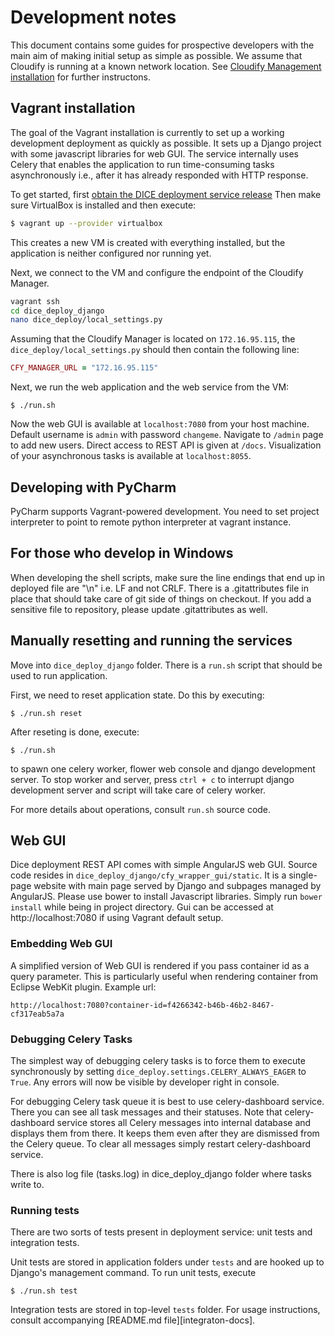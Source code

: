 # Development notes

This document contains some guides for prospective developers with the main
aim of making initial setup as simple as possible. We assume that Cloudify
is running at a known network location. See
[Cloudify Management installation](AdminGuide.md#cloudify-management-installation)
for further instructons.

## Vagrant installation

The goal of the Vagrant installation is currently to set up a working
development deployment as quickly as possible. It sets up
a Django project with some javascript libraries for web GUI.
The service internally uses  Celery that enables the application to run
time-consuming tasks asynchronously i.e., after it has already responded with
HTTP response.

To get started, first
[obtain the DICE deployment service release](AdminGuide.md#getting-the-dice-deployment-service)
Then make sure VirtualBox is installed and then execute:
```bash
$ vagrant up --provider virtualbox
```

This creates a new VM is created with everything installed, but the application
is neither configured nor running yet.

Next, we connect to the VM and configure the endpoint of the Cloudify Manager.

```bash
vagrant ssh
cd dice_deploy_django
nano dice_deploy/local_settings.py
```

Assuming that the Cloudify Manager is located on `172.16.95.115`, the
`dice_deploy/local_settings.py` should then contain the following line:

```ruby
CFY_MANAGER_URL = "172.16.95.115"
```

Next, we run the web application and the web service from the VM:

    $ ./run.sh

Now the web GUI is available at `localhost:7080` from your host machine.
Default username is `admin` with password `changeme`. Navigate to `/admin`
page to add new users. Direct access to REST API is given at `/docs`.
Visualization of your asynchronous tasks is available at `localhost:8055`.


## Developing with PyCharm

PyCharm supports Vagrant-powered development. You need to set project
interpreter to point to remote python interpreter at vagrant instance.


## For those who develop in Windows

When developing the shell scripts, make sure the line endings that end up in
deployed file are "\n" i.e. LF and not CRLF. There is a .gitattributes file in
place that should take care of git side of things on checkout. If you add a
sensitive file to repository, please update .gitattributes as well.


## Manually resetting and running the services

Move into `dice_deploy_django` folder. There is a `run.sh` script that should
be used to run application.

First, we need to reset application state. Do this by executing:

    $ ./run.sh reset

After reseting is done, execute:

    $ ./run.sh

to spawn one celery worker, flower web console and django development server.
To stop worker and server, press `ctrl + c` to interrupt django development
server and script will take care of celery worker.

For more details about operations, consult `run.sh` source code.


## Web GUI

Dice deployment REST API comes with simple AngularJS web GUI. Source code
resides in `dice_deploy_django/cfy_wrapper_gui/static`. It is a single-page
website with main page served by Django and subpages managed by AngularJS.
Please use bower to install Javascript libraries. Simply run `bower install`
while being in project directory. Gui can be accessed at http://localhost:7080
if using Vagrant default setup.


### Embedding Web GUI

A simplified version of Web GUI is rendered if you pass container id as a
query parameter. This is particularly useful when rendering container from
Eclipse WebKit plugin. Example url:

    http://localhost:7080?container-id=f4266342-b46b-46b2-8467-cf317eab5a7a


### Debugging Celery Tasks

The simplest way of debugging celery tasks is to force them to execute
synchronously by setting `dice_deploy.settings.CELERY_ALWAYS_EAGER` to `True`.
Any errors will now be visible by developer right in console.

For debugging Celery task queue it is best to use celery-dashboard service.
There you can see all task messages and their statuses. Note that
celery-dashboard service stores all Celery messages into internal database and
displays them from there. It keeps them even after they are dismissed from the
Celery queue. To clear all messages simply restart celery-dashboard service.

There is also log file (tasks.log) in dice_deploy_django folder where tasks
write to.


### Running tests

There are two sorts of tests present in deployment service: unit tests and
integration tests.

Unit tests are stored in application folders under `tests` and are hooked up
to Django's management command. To run unit tests, execute

    $ ./run.sh test

Integration tests are stored in top-level `tests` folder. For usage
instructions, consult accompanying [README.md file][integraton-docs].

[integration-docs]: ../tests/README.md
